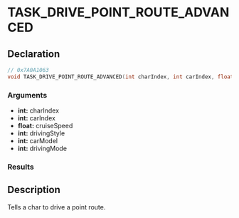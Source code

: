 # TASK_DRIVE_POINT_ROUTE_ADVANCED

## Declaration
```cpp
// 0x7A0A1063
void TASK_DRIVE_POINT_ROUTE_ADVANCED(int charIndex, int carIndex, float cruiseSpeed, int drivingStyle, int carModel, int drivingMode);
```

### Arguments
- **int:** charIndex
- **int:** carIndex
- **float:** cruiseSpeed
- **int:** drivingStyle
- **int:** carModel
- **int:** drivingMode

### Results

## Description
Tells a char to drive a point route.